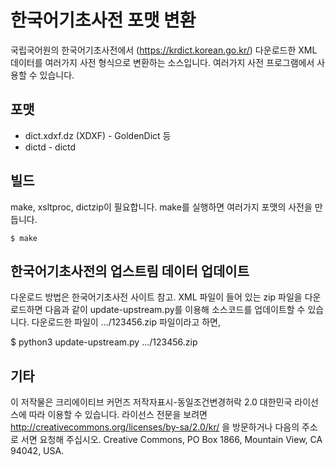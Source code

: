 # 한국어기초사전 포맷 변환

국립국어원의 한국어기초사전에서 (https://krdict.korean.go.kr/) 다운로드한 XML
데이터를 여러가지 사전 형식으로 변환하는 소스입니다. 여러가지 사전
프로그램에서 사용할 수 있습니다.

## 포맷

* dict.xdxf.dz (XDXF) - GoldenDict 등
* dictd - dictd

## 빌드

make, xsltproc, dictzip이 필요합니다. make를 실행하면 여러가지 포맷의 사전을
만듭니다.

```
$ make
```

## 한국어기초사전의 업스트림 데이터 업데이트

다운로드 방법은 한국어기초사전 사이트 참고. XML 파일이 들어 있는 zip 파일을
다운로드하면 다음과 같이 update-upstream.py를 이용해 소스코드를 업데이트할 수
있습니다. 다운로드한 파일이 .../123456.zip 파일이라고 하면,

$ python3 update-upstream.py .../123456.zip

## 기타

이 저작물은 크리에이티브 커먼즈 저작자표시-동일조건변경허락 2.0 대한민국
라이선스에 따라 이용할 수 있습니다. 라이선스 전문을 보려면
http://creativecommons.org/licenses/by-sa/2.0/kr/ 을 방문하거나 다음의 주소로
서면 요청해 주십시오. Creative Commons, PO Box 1866, Mountain View, CA 94042,
USA.
